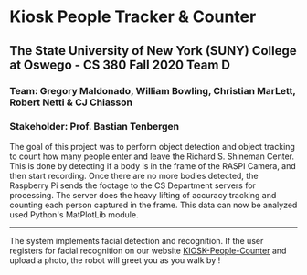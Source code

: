 # Kiosk People Tracker & Counter

## The State University of New York (SUNY) College at Oswego - CS 380 Fall 2020 Team D
### Team: Gregory Maldonado, William Bowling, Christian MarLett, Robert Netti & CJ Chiasson
### Stakeholder: Prof. Bastian Tenbergen

The goal of this project was to perform object detection and object tracking to count how many people enter and leave the Richard S. Shineman Center. This is done by detecting if a body is in the frame of the RASPI Camera, and then start recording. Once there are no more bodies detected, the Raspberry Pi sends the footage to the CS Department servers for processing. The server does the heavy lifting of accuracy tracking and counting each person captured in the frame. This data can now be analyzed used Python's MatPlotLib module.

<hr />
The system implements facial detection and recognition. If the user registers for facial recognition on our website <a href="http://pi.cs.oswego.edu:2770/">KIOSK-People-Counter</a> and upload a photo, the robot will greet you as you walk by !




